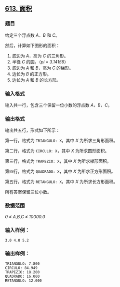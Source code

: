 ## [613. 面积](https://www.acwing.com/problem/content/615/)

### 题目

给定三个浮点数 *A，B* 和 *C*。

然后，计算如下图形的面积：

1. 底边为 *A*，高为 *C* 的三角形。
2. 半径 *C* 的圆。（*pi = 3.14159*）
3. 底边为 *A* 和 *B*，高为 *C* 的梯形。
4. 边长为 *B* 的正方形。
5. 边长为 *A* 和 *B* 的长方形。

### 输入格式

输入共一行，包含三个保留一位小数的浮点数 *A，B，C*。

### 输出格式

输出共五行，形式如下所示：

第一行，格式为 `TRIANGULO: X`，其中 *X* 为所求三角形面积。

第二行，格式为 `CIRCULO: X`，其中 *X* 为所求圆形面积。

第三行，格式为 `TRAPEZIO: X`，其中 *X* 为所求梯形面积。

第四行，格式为 `QUADRADO: X`，其中 *X* 为所求正方形面积。

第五行，格式为 `RETANGULO: X`，其中 *X* 为所求长方形面积。

所有答案保留三位小数。

### 数据范围

*0 ≤ A,B,C ≤ 10000.0*

### 输入样例：

```
3.0 4.0 5.2
```

### 输出样例：

```
TRIANGULO: 7.800
CIRCULO: 84.949
TRAPEZIO: 18.200
QUADRADO: 16.000
RETANGULO: 12.000
```
